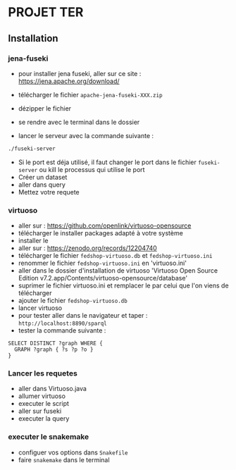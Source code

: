 # PROJET TER

## Installation

### jena-fuseki
- pour installer jena fuseki, aller sur ce site :
https://jena.apache.org/download/

- télécharger le fichier `apache-jena-fuseki-XXX.zip`

- dézipper le fichier
- se rendre avec le terminal dans le dossier
- lancer le serveur avec la commande suivante :
```bash 
./fuseki-server
```

- Si le port est déja utilisé, il faut changer le port dans le fichier `fuseki-server` ou kill le processus qui utilise le port
- Créer un dataset
- aller dans query
- Mettez votre requete


### virtuoso
- aller sur : https://github.com/openlink/virtuoso-opensource
- télécharger le installer packages adapté à votre système
- installer le
- aller sur : https://zenodo.org/records/12204740
- télécharger le fichier `fedshop-virtuoso.db` et `fedshop-virtuoso.ini`
- renommer le fichier `fedshop-virtuoso.ini` en 'virtuoso.ini'
- aller dans le dossier d'installation de virtuoso 'Virtuoso Open Source Edition v7.2.app/Contents/virtuoso-opensource/database'
- suprimer le fichier virtuoso.ini et remplacer le par celui que l'on viens de télécharger
- ajouter le fichier `fedshop-virtuoso.db`
- lancer virtuoso
- pour tester aller dans le navigateur et taper : `http://localhost:8890/sparql`
- tester la commande suivante :
```sparql
SELECT DISTINCT ?graph WHERE {
  GRAPH ?graph { ?s ?p ?o }
}
```

### Lancer les requetes
- aller dans Virtuoso.java 
- allumer virtuoso
- executer le script
- aller sur fuseki
- executer la query


### executer le snakemake
- configuer vos options dans `Snakefile`
- faire ```snakemake``` dans le terminal
